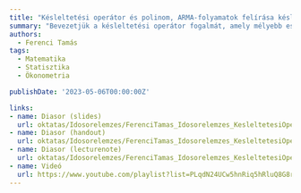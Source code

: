 ```yaml
---
title: "Késleltetési operátor és polinom, ARMA-folyamatok felírása késleltetési polinommal, az ARMA-folyamatok stacionaritása"
summary: "Bevezetjük a késleltetési operátor fogalmát, amely mélyebb eszköz matematikailag, de ha uraljuk, akkor sokkal kényelmesebben kezelhetőek egyébként bonyolult problémák is. Ennek legfontosabb példájaként felírjuk az ARMA-folyamatokat ezzel az eszköztárral, ami lehetővé teszi, hogy megvizsgáljuk az ARMA-folyamatok stacionaritásának kérdését."
authors:
  - Ferenci Tamás
tags:
  - Matematika
  - Statisztika
  - Ökonometria

publishDate: '2023-05-06T00:00:00Z'

links:
- name: Diasor (slides)
  url: oktatas/Idosorelemzes/FerenciTamas_Idosorelemzes_KesleltetesiOperatorEsPolinom_slides.pdf
- name: Diasor (handout)
  url: oktatas/Idosorelemzes/FerenciTamas_Idosorelemzes_KesleltetesiOperatorEsPolinom_handout.pdf
- name: Diasor (lecturenote)
  url: oktatas/Idosorelemzes/FerenciTamas_Idosorelemzes_KesleltetesiOperatorEsPolinom_lecturenote.pdf
- name: Videó
  url: https://www.youtube.com/playlist?list=PLqdN24UCw5hnRiq5hRluQ8G8rFf3bkF0u
---
```

